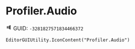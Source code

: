 # Profiler.Audio
![](/img/Profiler.Audio.png)
GUID: `-3281827571834466372`
```
EditorGUIUtility.IconContent("Profiler.Audio")
```
